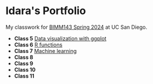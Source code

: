 # Idara's Portfolio

My classwork for [BIMM143 Spring 2024](https://bioboot.github.io/bimm143_S24/) at UC San Diego.

- **Class 5** [Data visualization with ggplot](Class05.Rproje.pdf)
- **Class 6** [R functions](class-6/6function.md)
- **Class 7** [Machine learning](class-7.pdf)
- **Class 8** []()
- **Class 9** []()
- **Class 10** []()
- **Class 11** []()
